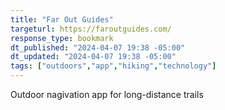 ```yaml
---
title: "Far Out Guides"
targeturl: https://faroutguides.com/
response_type: bookmark
dt_published: "2024-04-07 19:38 -05:00"
dt_updated: "2024-04-07 19:38 -05:00"
tags: ["outdoors","app","hiking","technology"]
---
```


Outdoor nagivation app for long-distance trails